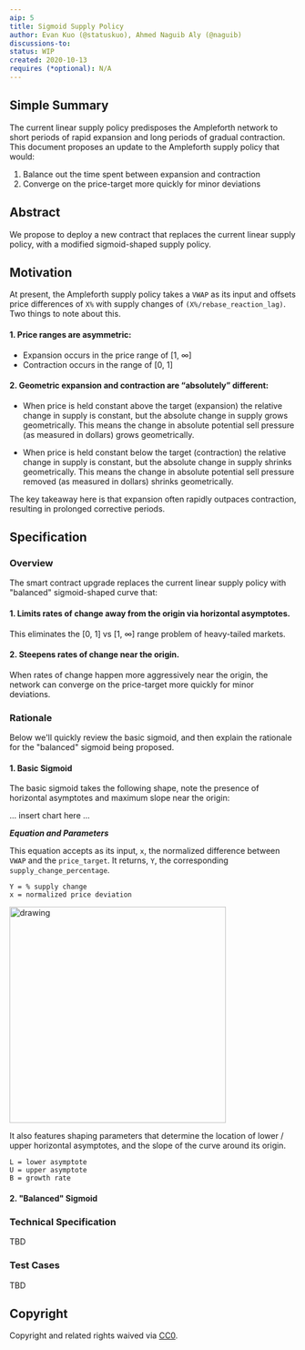 ```yaml
---
aip: 5
title: Sigmoid Supply Policy
author: Evan Kuo (@statuskuo), Ahmed Naguib Aly (@naguib)
discussions-to:
status: WIP
created: 2020-10-13
requires (*optional): N/A
---
```


## Simple Summary
<!--"If you can't explain it simply, you don't understand it well enough." Simply describe the outcome the proposed changes intends to achieve. This should be non-technical and accessible to a casual community member.-->
The current linear supply policy predisposes the Ampleforth network to short periods of rapid expansion and long periods of gradual contraction. This document proposes an update to the Ampleforth supply policy that would:

1. Balance out the time spent between expansion and contraction
2. Converge on the price-target more quickly for minor deviations

## Abstract
<!--A short (~200 word) description of the proposed change, the abstract should clearly describe the proposed change. This is what *will* be done if the AIP is implemented, not *why* it should be done or *how* it will be done. If the AIP proposes deploying a new contract, write, "we propose to deploy a new contract that will do x".-->
We propose to deploy a new contract that replaces the current linear supply policy, with a modified sigmoid-shaped supply policy. 

## Motivation
<!--This is the problem statement. This is the *why* of the AIP. It should clearly explain *why* the current state of the protocol is inadequate.  It is critical that you explain *why* the change is needed, if the AIP proposes changing how something is calculated, you must address *why* the current calculation is innaccurate or wrong. This is not the place to describe how the AIP will address the issue!-->

At present, the Ampleforth supply policy takes a `VWAP` as its input and offsets price differences of `X%` with supply changes of `(X%/rebase_reaction_lag)`. Two things to note about this. 

#### 1. Price ranges are asymmetric: 

- Expansion occurs in the price range of [1, ∞] 
- Contraction occurs in the range of [0, 1]

#### 2. Geometric expansion and contraction are “absolutely” different:

- When price is held constant above the target (expansion) the relative change in supply is constant, but the absolute change in supply grows geometrically. This means the change in absolute potential sell pressure (as measured in dollars) grows geometrically. 

- When price is held constant below the target (contraction) the relative change in supply is constant, but the absolute change in supply shrinks geometrically. This means the change in absolute potential sell pressure removed (as measured in dollars) shrinks geometrically. 

The key takeaway here is that expansion often rapidly outpaces contraction, resulting in prolonged corrective periods. 


## Specification
<!--The specification should describe the syntax and semantics of any new feature, there are five sections
1. Overview
2. Rationale
3. Technical Specification
4. Test Cases
5. Configurable Values
-->

### Overview
<!--This is a high level overview of *how* the AIP will solve the problem. The overview should clearly describe how the new feature will be implemented.-->
The smart contract upgrade replaces the current linear supply policy with "balanced" sigmoid-shaped curve that: 

#### 1. Limits rates of change away from the origin via horizontal asymptotes. 
This eliminates the [0, 1] vs [1, ∞] range problem of heavy-tailed markets. 

#### 2. Steepens rates of change near the origin. 
When rates of change happen more aggressively near the origin, the network can converge on the price-target more quickly for minor deviations.

### Rationale
<!--This is where you explain the reasoning behind how you propose to solve the problem. Why did you propose to implement the change in this way, what were the considerations and trade-offs. The rationale fleshes out what motivated the design and why particular design decisions were made. It should describe alternate designs that were considered and related work. The rationale may also provide evidence of consensus within the community, and should discuss important objections or concerns raised during discussion.-->

Below we'll quickly review the basic sigmoid, and then explain the rationale for the "balanced" sigmoid being proposed.

#### 1. Basic Sigmoid

The basic sigmoid takes the following shape, note the presence of horizontal asymptotes and maximum slope near the origin:

... insert chart here ...
  
**_Equation and Parameters_**

This equation accepts as its input, `x`, the normalized difference between `VWAP` and the `price_target`. It returns, `Y`, the corresponding `supply_change_percentage`.

```
Y = % supply change
x = normalized price deviation
```

<img src="https://assets.fragments.org/aip/sigmoid_basic.png" alt="drawing" width="380"/>

It also features shaping parameters that determine the location of lower / upper horizontal asymptotes, and the slope of the curve around its origin.

```
L = lower asymptote
U = upper asymptote
B = growth rate
```

#### 2. "Balanced" Sigmoid


### Technical Specification
<!--The technical specification should outline the public API of the changes proposed. That is, changes to any of the interfaces Ampleforth currently exposes or the creations of new ones.-->
TBD

### Test Cases
<!--Test cases for an implementation are mandatory for AIPs but can be included with the implementation..-->
TBD

## Copyright
Copyright and related rights waived via [CC0](https://creativecommons.org/publicdomain/zero/1.0/).

